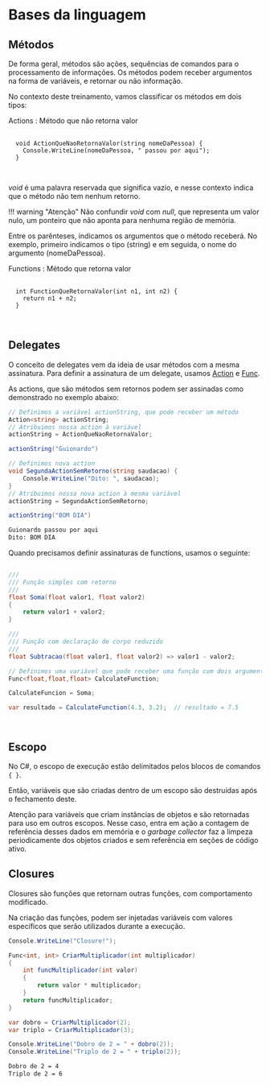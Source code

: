 # Bases da linguagem

## Métodos

De forma geral, métodos são ações, sequências de comandos para o processamento de informações.
Os métodos podem receber argumentos na forma de variáveis, e retornar ou não informação.

No contexto deste treinamento, vamos classificar os métodos em dois tipos:

Actions
: Método que não retorna valor
  <pre>
  <code>
  void ActionQueNaoRetornaValor(string nomeDaPessoa) {
    Console.WriteLine(nomeDaPessoa, " passou por aqui");
  }
  </code>
  </pre>

*void* é uma palavra reservada que significa vazio, e nesse contexto indica que o método não tem nenhum retorno.

!!! warning "Atenção"
    Não confundir *void* com *null*, que representa um valor nulo, um ponteiro que não aponta para nenhuma região de memória.

Entre os parênteses, indicamos os argumentos que o método receberá. No exemplo, primeiro indicamos o tipo (string) e em seguida, o nome do argumento (nomeDaPessoa).

Functions
: Método que retorna valor
  <pre>
  <code>
  int FunctionQueRetornaValor(int n1, int n2) {
    return n1 + n2;
  }
  </code>
  </pre>
  
## Delegates

O conceito de delegates vem da ideia de usar métodos com a mesma assinatura. Para definir a assinatura de um delegate, usamos [Action](https://learn.microsoft.com/pt-br/dotnet/api/system.action-1?view=net-7.0) e [Func](https://learn.microsoft.com/pt-br/dotnet/api/system.func-1?view=net-7.0).

As actions, que são métodos sem retornos podem ser assinadas como demonstrado no exemplo abaixo:

```csharp
// Definimos a variável actionString, que pode receber um método 
Action<string> actionString;
// Atribuimos nossa action à variável
actionString = ActionQueNaoRetornaValor; 

actionString("Guionardo")

// Definimos nova action
void SegundaActionSemRetorno(string saudacao) {
    Console.WriteLine("Dito: ", saudacao);
}
// Atribuimos nossa nova action à mesma variável
actionString = SegundaActionSemRetorno;

actionString("BOM DIA")
```

```bash
Guionardo passou por aqui
Dito: BOM DIA
```

Quando precisamos definir assinaturas de functions, usamos o seguinte:

```csharp

///
/// Função simples com retorno
/// 
float Soma(float valor1, float valor2)
{
    return valor1 + valor2;
}

///
/// Função com declaração de corpo reduzido
/// 
float Subtracao(float valor1, float valor2) => valor1 - valor2;

// Definimos uma variável que pode receber uma função com dois argumentos float e um retorno float. 
Func<float,float,float> CalculateFunction;

CalculateFuncion = Soma;

var resultado = CalculateFunction(4.3, 3.2);  // resultado = 7.5




```

## Escopo

No C#, o escopo de execução estão delimitados pelos blocos de comandos ```{ }```.

Então, variáveis que são criadas dentro de um escopo são destruídas após o fechamento deste.

Atenção para variáveis que criam instâncias de objetos e são retornadas para uso em outros escopos. Nesse caso, entra em ação a contagem de referência desses dados em memória e o *garbage collector* faz a limpeza periodicamente dos objetos criados e sem referência em seções de código ativo.

## Closures

Closures são funções que retornam outras funções, com comportamento modificado.

Na criação das funções, podem ser injetadas variáveis com valores específicos que serão utilizados durante a execução.

```csharp
Console.WriteLine("Closure!");

Func<int, int> CriarMultiplicador(int multiplicador)
{
    int funcMultiplicador(int valor)
    {
        return valor * multiplicador;
    }
    return funcMultiplicador;
}

var dobro = CriarMultiplicador(2);
var triplo = CriarMultiplicador(3);

Console.WriteLine("Dobro de 2 = " + dobro(2));
Console.WriteLine("Triplo de 2 = " + triplo(2));
```

```bash
Dobro de 2 = 4
Triplo de 2 = 6
```
